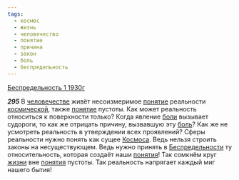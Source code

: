 ```yaml
---
tags:
  - космос
  - жизнь
  - человечество
  - понятие
  - причина
  - закон
  - боль
  - беспредельность
---
```


[Беспредельность 1 1930г](https://127.0.0.1:4002/agni/1930)

___295___
В [человечестве](../../../tags/#человечество) живёт несоизмеримое [понятие](../../../tags/#понятие) реальности [космической](../../../tags/#космос), также [понятие](../../../tags/#понятие) пустоты. Как может реальность относиться к поверхности только? Когда явление [боли](../../../tags/#[боль](../../../tags/#боль)) вызывает судороги, то как же отрицать причину, вызвавшую эту [боль](../../../tags/#боль)? Как же не усмотреть реальность в утверждении всех проявлений? Сферы реальности нужно понять как сущее [Космоса](../../../tags/#космос). Ведь нельзя строить законы на несуществующем. Ведь нужно принять в [Беспредельности](../../../tags/#беспредельность) ту относительность, которая создаёт наши [понятия](../../../tags/#понятие)! Так сомкнём круг [жизни](../../../tags/#жизнь) вне [понятия](../../../tags/#понятие) пустоты. Так реальность напрягает каждый миг нашего бытия!